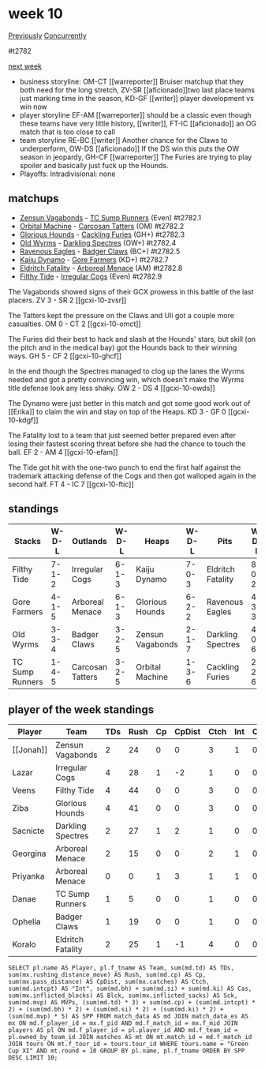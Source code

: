 # week 10

[Previously](seasons/gcxi/week09.md)
[Concurrently](../ogiii/week05)

#t2782

[next week](week11)

* business storyline: OM-CT [[warreporter]] Bruiser matchup that they both need for the long stretch, ZV-SR [[aficionado]]two last place teams just marking time in the season, KD-GF [[writer]] player development vs win now
* player storyline  EF-AM [[warreporter]] should be a classic even though these teams have very little history, [[writer]], FT-IC [[aficionado]] an OG match that is too close to call  
* team storyline RE-BC [[writer]] Another chance for the Claws to underperform, OW-DS [[aficionado]] If the DS win this puts the OW season in jeopardy, GH-CF [[warreporter]] The Furies are trying to play spoiler and basically just fuck up the Hounds.
* Playoffs: Intradivisional: none


## matchups

* [Zensun Vagabonds](../../teams/zensunvagabonds) - [TC Sump Runners](../../teams/sumprunners) (Even) #t2782.1 
* [Orbital Machine](../../teams/orbitalmachine) - [Carcosan Tatters](../../teams/carcosantatters) (OM) #t2782.2 
* [Glorious Hounds](../../teams/glorioushounds) - [Cackling Furies](../../teams/cacklingfuries) (GH+) #t2782.3
* [Old Wyrms](../../teams/oldwyrms) - [Darkling Spectres](../../teams/darklingspectres) (OW+) #t2782.4 
* [Ravenous Eagles](../../teams/ravenouseagles) - [Badger Claws](../../teams/badgerclaws) (BC+) #t2782.5 
* [Kaiju Dynamo](../../teams/kaijudynamo) - [Gore Farmers](../../teams/gorefarmers) (KD+) #t2782.7 
* [Eldritch Fatality](../../teams/eldritchfatality) - [Arboreal Menace](../../teams/arborealmenace) (AM) #t2782.8
* [Filthy Tide](../../teams/filthytide) - [Irregular Cogs](../../teams/irregularcogs) (Even) #t2782.9

The Vagabonds showed signs of their GCX prowess in this battle of the last placers. ZV 3 - SR 2 [[gcxi-10-zvsr]]

The Tatters kept the pressure on the Claws and Uli got a couple more casualties. OM 0 - CT 2 [[gcxi-10-omct]]

The Furies did their best to hack and slash at the Hounds' stars, but skill (on the pitch and in the medical bay) got the Hounds back to their winning ways. GH 5 - CF 2 [[gcxi-10-ghcf]]

In the end though the Spectres managed to clog up the lanes the Wyrms needed and got a pretty convincing win, which doesn't make the Wyrms title defense look any less shaky. OW 2 - DS 4 [[gcxi-10-owds]]

The Dynamo were just better in this match and got some good work out of [[Erika]] to claim the win and stay on top of the Heaps. KD 3 - GF 0 [[gcxi-10-kdgf]]

The Fatality lost to a team that just seemed better prepared even after losing their fastest scoring threat before she had the chance to touch the ball. EF 2 - AM 4 [[gcxi-10-efam]]

The Tide got hit with the one-two punch to end the first half against the trademark attacking defense of the Cogs and then got walloped again in the second half. FT 4 - IC 7 [[gcxi-10-ftic]]

## standings

| Stacks | W-D-L | Outlands | W-D-L | Heaps | W-D-L | Pits | W-D-L |
|-------|-----|--|--|------|------|--|--|
| Filthy Tide | 7-1-2 | Irregular Cogs | 6-1-3 | Kaiju Dynamo | 7-0-3 | Eldritch Fatality | 8-0-2 |
| Gore Farmers | 4-1-5 | Arboreal Menace | 6-1-3 | Glorious Hounds | 6-2-2 | Ravenous Eagles | 4-3-3 |
| Old Wyrms | 3-3-4 | Badger Claws | 3-2-5 | Zensun Vagabonds | 2-1-7 | Darkling Spectres | 4-0-6 |
| TC Sump Runners | 1-4-5 | Carcosan Tatters | 3-2-5 | Orbital Machine | 1-3-6 | Cackling Furies | 2-2-6 |


## player of the week standings

| Player    | Team              | TDs  | Rush | Cp   | CpDist | Ctch | Int  | Cas  | Blck | Sck  | MVP  | SPP  |
|-----------|-------------------|------|------|------|--------|------|------|------|------|------|------|------|
| [[Jonah]]      | Zensun Vagabonds  |    2 |   24 |    0 |      0 |    3 |    1 |    0 |    0 |    0 |    1 |   13 |
| Lazar      | Irregular Cogs    |    4 |   28 |    1 |     -2 |    1 |    0 |    0 |    1 |    0 |    0 |   13 |
| Veens      | Filthy Tide       |    4 |   44 |    0 |      0 |    3 |    0 |    0 |    0 |    0 |    0 |   12 |
| Ziba       | Glorious Hounds   |    4 |   41 |    0 |      0 |    3 |    0 |    0 |    0 |    0 |    0 |   12 |
| Sacnicte   | Darkling Spectres |    2 |   27 |    1 |      2 |    1 |    0 |    0 |    1 |    0 |    1 |   12 |
| Georgina   | Arboreal Menace   |    2 |   15 |    0 |      0 |    2 |    1 |    0 |    1 |    0 |    0 |    8 |
| Priyanka   | Arboreal Menace   |    0 |    0 |    1 |      3 |    1 |    1 |    0 |    0 |    0 |    1 |    8 |
| Danae      | TC Sump Runners   |    1 |    5 |    0 |      0 |    1 |    0 |    0 |   13 |    0 |    1 |    8 |
| Ophelia    | Badger Claws      |    1 |   19 |    0 |      0 |    1 |    0 |    0 |    0 |    0 |    1 |    8 |
| Koralo     | Eldritch Fatality |    2 |   25 |    1 |     -1 |    4 |    0 |    0 |    1 |    0 |    0 |    7 |


```
SELECT pl.name AS Player, pl.f_tname AS Team, sum(md.td) AS TDs, sum(mx.rushing_distance_move) AS Rush, sum(md.cp) AS Cp,	sum(mx.pass_distance) AS CpDist, sum(mx.catches) AS Ctch, sum(md.intcpt) AS "Int", sum(md.bh) + sum(md.si) + sum(md.ki) AS Cas, sum(mx.inflicted_blocks) AS Blck, sum(mx.inflicted_sacks) AS Sck, sum(md.mvp) AS MVPs, (sum(md.td) * 3) + sum(md.cp) + (sum(md.intcpt) * 2) + (sum(md.bh) * 2) + (sum(md.si) * 2) + (sum(md.ki) * 2) + (sum(md.mvp) * 5) AS SPP FROM match_data AS md JOIN match_data_es AS mx ON md.f_player_id = mx.f_pid AND md.f_match_id = mx.f_mid JOIN players AS pl ON md.f_player_id = pl.player_id AND md.f_team_id = pl.owned_by_team_id JOIN matches AS mt ON mt.match_id = md.f_match_id JOIN tours ON mt.f_tour_id = tours.tour_id WHERE tours.name = "Green Cup XI" AND mt.round = 10 GROUP BY pl.name, pl.f_tname ORDER BY SPP DESC LIMIT 10;
```
